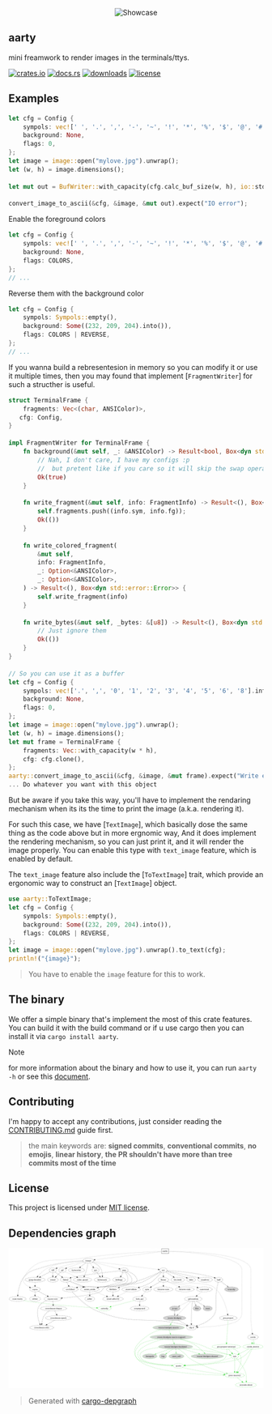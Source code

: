 <p align="center">
    <img alt="Showcase" src="./assests/showcase.png" width="250">
</p>

## **aarty**
mini freamwork to render images in the terminals/ttys.

[![crates.io](https://img.shields.io/crates/v/aarty.svg)](https://crates.io/crates/aarty)
[![docs.rs](https://docs.rs/aarty/badge.svg)](https://docs.rs/aarty)
[![downloads](https://img.shields.io/crates/d/aarty.svg)](https://crates.io/crates/aarty)
[![license](https://img.shields.io/crates/l/aarty.svg)](https://github.com/0x61nas/aarty/blob/aurora/LICENSE)

## Examples
```rust
let cfg = Config {
    sympols: vec![' ', '.', ',', '-', '~', '!', '*', '%', '$', '@', '#'].into(),
    background: None,
    flags: 0,
};
let image = image::open("mylove.jpg").unwrap();
let (w, h) = image.dimensions();

let mut out = BufWriter::with_capacity(cfg.calc_buf_size(w, h), io::stdout().lock());

convert_image_to_ascii(&cfg, &image, &mut out).expect("IO error");
```
Enable the foreground colors
```rust
let cfg = Config {
    sympols: vec![' ', '.', ',', '-', '~', '!', '*', '%', '$', '@', '#'].into(),
    background: None,
    flags: COLORS,
};
// ...
```
Reverse them with the background color
```rust
let cfg = Config {
    sympols: Sympols::empty(),
    background: Some((232, 209, 204).into()),
    flags: COLORS | REVERSE,
};
// ...
```
If you wanna build a rebresentesion in memory so you can modify it or use it multiple times, then you may found that implement [`FragmentWriter`]
for such a structher is useful.
```rust
struct TerminalFrame {
    fragments: Vec<(char, ANSIColor)>,
   cfg: Config,
}

impl FragmentWriter for TerminalFrame {
    fn background(&mut self, _: &ANSIColor) -> Result<bool, Box<dyn std::error::Error>> {
        // Nah, I don't care, I have my configs :p
        //  but pretent like if you care so it will skip the swap operation.
        Ok(true)
    }

    fn write_fragment(&mut self, info: FragmentInfo) -> Result<(), Box<dyn std::error::Error>> {
        self.fragments.push((info.sym, info.fg));
        Ok(())
    }

    fn write_colored_fragment(
        &mut self,
        info: FragmentInfo,
        _: Option<&ANSIColor>,
        _: Option<&ANSIColor>,
    ) -> Result<(), Box<dyn std::error::Error>> {
        self.write_fragment(info)
    }

    fn write_bytes(&mut self, _bytes: &[u8]) -> Result<(), Box<dyn std::error::Error>> {
        // Just ignore them
        Ok(())
    }
}

// So you can use it as a buffer
let cfg = Config {
    sympols: vec!['.', ',', '0', '1', '2', '3', '4', '5', '6', '8'].into(),
    background: None,
    flags: 0,
};
let image = image::open("mylove.jpg").unwrap();
let (w, h) = image.dimensions();
let mut frame = TerminalFrame {
    fragments: Vec::with_capacity(w * h),
    cfg: cfg.clone(),
};
aarty::convert_image_to_ascii(&cfg, &image, &mut frame).expect("Write error");
... Do whatever you want with this object
```
But be aware if you take this way, you'll have to implement the rendaring mechanism when its its the time to print the image (a.k.a. rendering it).

For such this case, we have [`TextImage`], which basically dose the same thing as the code above but in more ergnomic way, And it does implement the rendering mechanism, so you can just print it, and it will render the image properly.
You can enable this type with `text_image` feature, which is enabled by default.

The `text_image` feature also include the [`ToTextImage`] trait, which provide an ergonomic way to construct an [`TextImage`] object.
```rust
use aarty::ToTextImage;
let cfg = Config {
    sympols: Sympols::empty(),
    background: Some((232, 209, 204).into()),
    flags: COLORS | REVERSE,
};
let image = image::open("mylove.jpg").unwrap().to_text(cfg);
println!("{image}");
```
> You have to enable the `image` feature for this to work.

## The binary
We offer a simple binary that's implement the most of this crate features. You can build it with the build command or if u use cargo then you can install it via `cargo install aarty`.

> [!Note]
> for more information about the binary and how to use it, you can run `aarty -h` or see this [document](./docs/bin.md).


## Contributing
I'm happy to accept any contributions, just consider reading the [CONTRIBUTING.md](https://github.com/0x61nas/aarty/blob/aurora/CONTRIBUTING.md) guide first.

> the main keywords are: **signed commits**, **conventional commits**, **no emojis**, **linear history**, **the PR shouldn't have more than tree commits most of the time**

## License
This project is licensed under [MIT license][mit].

[mit]: https://github.com/0x61nas/aarty/blob/aurora/LICENSE


## Dependencies graph

![deps graph](./_deps.png)

> Generated with [cargo-depgraph](https://crates.io/crates/cargo-depgraph)
